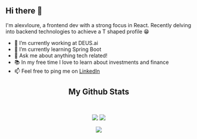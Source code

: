 <h2>Hi there 👋</h2>
<p>I'm alexvloure, a frontend dev with a strong focus in React. Recently delving into backend technologies to achieve a T shaped profile 😁</p>

- 🔭 I’m currently working at DEUS.ai
- 🌱 I’m currently learning Spring Boot
- 💬 Ask me about anything tech related!
- 📚 In my free time I love to learn about investments and finance
- 📫 Feel free to ping me on [LinkedIn](https://linkedin.com/in/alexvloure)

<h2 align="center">
  My Github Stats
</h2>

<br>

<p align="center">
  <img src="https://github-readme-stats.vercel.app/api?username=alexvloure&show_icons=true&theme=radical">
  <img src="https://github-readme-stats.vercel.app/api/top-langs/?username=alexvloure&layout=compact&theme=radical">
</p>

<p align="center">
 <img src="https://github-readme-streak-stats.herokuapp.com/?user=alexvloure&show_icons=true&locale=en&layout=compact&theme=radical&line_height=0" />
</p> 
